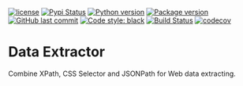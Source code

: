 [![license](https://img.shields.io/github/license/linw1995/data_extractor.svg)](https://github.com/linw1995/data_extractor/blob/master/LICENSE)
[![Pypi Status](https://img.shields.io/pypi/status/data_extractor.svg)](https://pypi.org/project/data_extractor)
[![Python version](https://img.shields.io/pypi/pyversions/data_extractor.svg)](https://pypi.org/project/data_extractor)
[![Package version](https://img.shields.io/pypi/v/data_extractor.svg)](https://pypi.org/project/data_extractor)
[![GitHub last commit](https://img.shields.io/github/last-commit/linw1995/data_extractor.svg)](https://github.com/linw1995/data_extractor)
[![Code style: black](https://img.shields.io/badge/code%20style-black-000000.svg)](https://github.com/ambv/black)
[![Build Status](https://travis-ci.org/linw1995/data_extractor.svg?branch=master)](https://travis-ci.org/linw1995/data_extractor)
[![codecov](https://codecov.io/gh/linw1995/data_extractor/branch/master/graph/badge.svg)](https://codecov.io/gh/linw1995/data_extractor)

# Data Extractor

Combine XPath, CSS Selector and JSONPath for Web data extracting.
